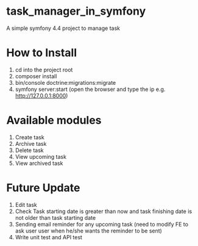 # task_manager_in_symfony
A simple symfony 4.4 project to manage task

# How to Install
1) cd into the project root
2) composer install
3) bin/console doctrine:migrations:migrate
4) symfony server:start (open the browser and type the ip e.g. http://127.0.0.1:8000)

# Available modules
1) Create task
2) Archive task
3) Delete task
4) View upcoming task
5) View archived task

# Future Update
1) Edit task
2) Check Task starting date is greater than now and task finishing date is not older than task starting date
3) Sending email reminder for any upcoming task (need to modify FE to ask user user when he/she wants the reminder to be sent)
4) Write unit test and API test

